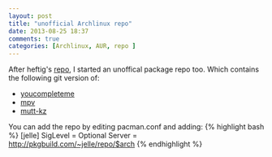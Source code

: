 ```yaml
---
layout: post
title: "unofficial Archlinux repo"
date: 2013-08-25 18:37
comments: true
categories: [Archlinux, AUR, repo ]
---
```


After heftig's [repo](http://pkgbuild.com/~heftig/), I started an unoffical package repo too. Which contains the following git version of:

-  [youcompleteme](https://github.com/Valloric/YouCompleteMe)
- [mpv](https://github.com/mpv-player/mpv)
- [mutt-kz](https://github.com/karelzak/mutt-kz)

You can add the repo by editing pacman.conf and adding:
{% highlight bash %}
[jelle]
SigLevel = Optional
Server = http://pkgbuild.com/~jelle/repo/$arch
{% endhighlight %}
